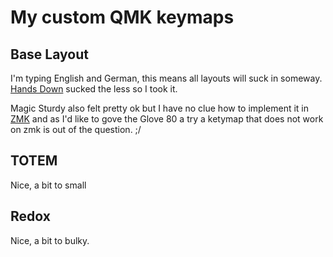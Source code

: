 # My custom QMK keymaps

## Base Layout

I'm typing English and German, this means all layouts will suck in someway. [Hands Down](https://sites.google.com/alanreiser.com/handsdown/home/hands-down-neu#h.78qav8n932m7) sucked the less so I took it.

Magic Sturdy also felt pretty ok but I have no clue how to implement it in [ZMK](https://zmk.dev/) and as I'd like to gove the Glove 80 a try a ketymap that does not work on zmk is out of the question. ;/

## TOTEM

Nice, a bit to small

## Redox

Nice, a bit to bulky.